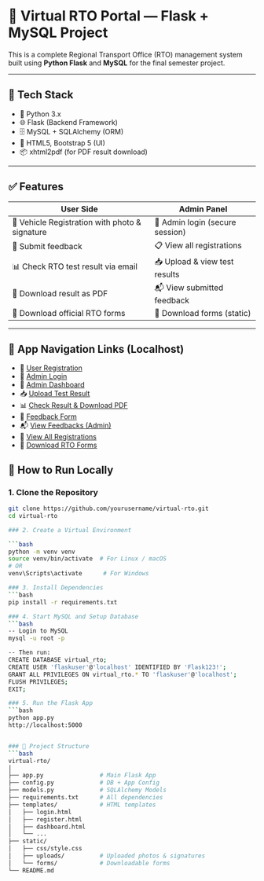 # 🚗 Virtual RTO Portal — Flask + MySQL Project

This is a complete Regional Transport Office (RTO) management system built using **Python Flask** and **MySQL** for the final semester project.

---

## 🔧 Tech Stack

- 🐍 Python 3.x
- 🌐 Flask (Backend Framework)
- 🗄️ MySQL + SQLAlchemy (ORM)
- 🧾 HTML5, Bootstrap 5 (UI)
- 📦 xhtml2pdf (for PDF result download)

---

## ✅ Features

| User Side | Admin Panel |
|-----------|-------------|
| 🚗 Vehicle Registration with photo & signature | 🔐 Admin login (secure session) |
| 💬 Submit feedback | 📋 View all registrations |
| 📊 Check RTO test result via email | 📥 Upload & view test results |
| 🧾 Download result as PDF | 📬 View submitted feedback |
| 📄 Download official RTO forms | 📁 Download forms (static) |

---
## 🔗 App Navigation Links (Localhost)

- 👤 [User Registration](http://localhost:5000/register)
- 🔐 [Admin Login](http://localhost:5000/login)
- 🧾 [Admin Dashboard](http://localhost:5000/dashboard)
- 📥 [Upload Test Result](http://localhost:5000/admin/upload-result)
- 📊 [Check Result & Download PDF](http://localhost:5000/check-result)
- 💬 [Feedback Form](http://localhost:5000/feedback)
- 📬 [View Feedbacks (Admin)](http://localhost:5000/admin/feedbacks)
- 👥 [View All Registrations](http://localhost:5000/admin/registrations)
- 📄 [Download RTO Forms](http://localhost:5000/download-forms)

## 🧪 How to Run Locally

### 1. Clone the Repository

```bash
git clone https://github.com/yourusername/virtual-rto.git
cd virtual-rto

### 2. Create a Virtual Environment

```bash
python -m venv venv
source venv/bin/activate  # For Linux / macOS
# OR
venv\Scripts\activate      # For Windows

### 3. Install Dependencies
```bash
pip install -r requirements.txt

### 4. Start MySQL and Setup Database
```bash
-- Login to MySQL
mysql -u root -p

-- Then run:
CREATE DATABASE virtual_rto;
CREATE USER 'flaskuser'@'localhost' IDENTIFIED BY 'Flask123!';
GRANT ALL PRIVILEGES ON virtual_rto.* TO 'flaskuser'@'localhost';
FLUSH PRIVILEGES;
EXIT;

### 5. Run the Flask App
```bash
python app.py
http://localhost:5000


### 📂 Project Structure
```bash 
virtual-rto/
│
├── app.py                # Main Flask App
├── config.py             # DB + App Config
├── models.py             # SQLAlchemy Models
├── requirements.txt      # All dependencies
├── templates/            # HTML templates
│   ├── login.html
│   ├── register.html
│   ├── dashboard.html
│   └── ...
├── static/
│   ├── css/style.css
│   ├── uploads/          # Uploaded photos & signatures
│   └── forms/            # Downloadable forms
└── README.md
